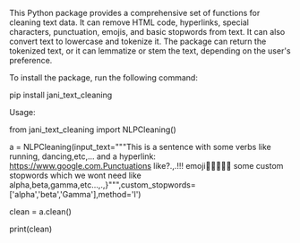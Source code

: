 This Python package provides a comprehensive set of functions for cleaning text data. 
It can remove HTML code, hyperlinks, special characters, punctuation, emojis, and basic stopwords from text. 
It can also convert text to lowercase and tokenize it. The package can return the tokenized text, or it can lemmatize or stem the text, depending on the user's preference.


To install the package, run the following command:

pip install jani_text_cleaning


Usage:

from jani_text_cleaning import NLPCleaning()

a = NLPCleaning(input_text="""This is a sentence with some verbs like running, dancing,etc,... and a hyperlink: https://www.google.com.Punctuations like?.,.!!! emoji👋👋😊😊😊 some custom stopwords which we wont need like alpha,beta,gamma,etc...,.,}""",custom_stopwords=['alpha','beta','Gamma'],method='l')


clean = a.clean()

print(clean)
